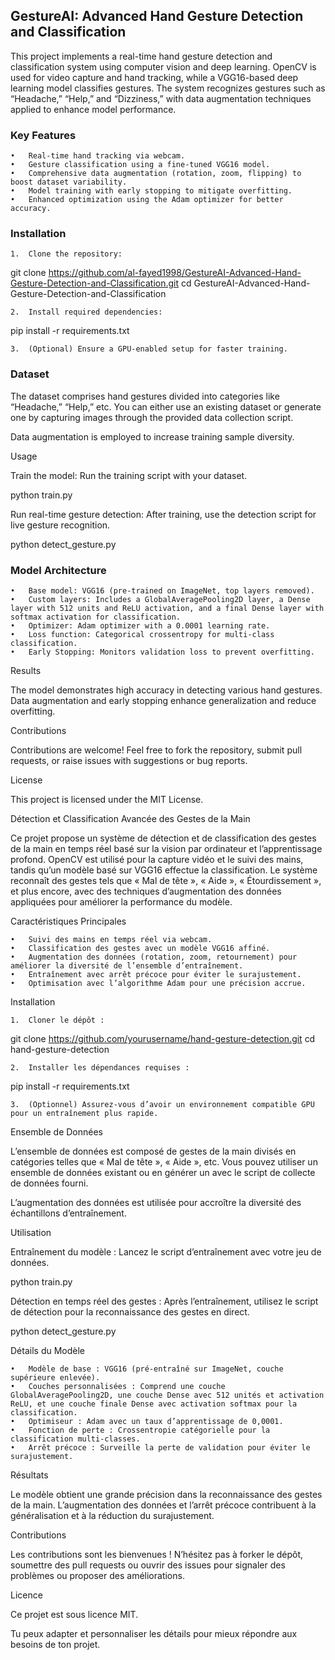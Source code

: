 ## GestureAI: Advanced Hand Gesture Detection and Classification

This project implements a real-time hand gesture detection and classification system using computer vision and deep learning. OpenCV is used for video capture and hand tracking, while a VGG16-based deep learning model classifies gestures. The system recognizes gestures such as “Headache,” “Help,” and “Dizziness,” with data augmentation techniques applied to enhance model performance.

### Key Features

	•	Real-time hand tracking via webcam.
	•	Gesture classification using a fine-tuned VGG16 model.
	•	Comprehensive data augmentation (rotation, zoom, flipping) to boost dataset variability.
	•	Model training with early stopping to mitigate overfitting.
	•	Enhanced optimization using the Adam optimizer for better accuracy.

### Installation

	1.	Clone the repository:

git clone https://github.com/al-fayed1998/GestureAI-Advanced-Hand-Gesture-Detection-and-Classification.git
cd GestureAI-Advanced-Hand-Gesture-Detection-and-Classification


	2.	Install required dependencies:

pip install -r requirements.txt


	3.	(Optional) Ensure a GPU-enabled setup for faster training.

### Dataset

The dataset comprises hand gestures divided into categories like “Headache,” “Help,” etc. You can either use an existing dataset or generate one by capturing images through the provided data collection script.

Data augmentation is employed to increase training sample diversity.

Usage

Train the model: Run the training script with your dataset.

python train.py

Run real-time gesture detection: After training, use the detection script for live gesture recognition.

python detect_gesture.py

### Model Architecture

	•	Base model: VGG16 (pre-trained on ImageNet, top layers removed).
	•	Custom layers: Includes a GlobalAveragePooling2D layer, a Dense layer with 512 units and ReLU activation, and a final Dense layer with softmax activation for classification.
	•	Optimizer: Adam optimizer with a 0.0001 learning rate.
	•	Loss function: Categorical crossentropy for multi-class classification.
	•	Early Stopping: Monitors validation loss to prevent overfitting.

Results

The model demonstrates high accuracy in detecting various hand gestures. Data augmentation and early stopping enhance generalization and reduce overfitting.

Contributions

Contributions are welcome! Feel free to fork the repository, submit pull requests, or raise issues with suggestions or bug reports.

License

This project is licensed under the MIT License.

Détection et Classification Avancée des Gestes de la Main

Ce projet propose un système de détection et de classification des gestes de la main en temps réel basé sur la vision par ordinateur et l’apprentissage profond. OpenCV est utilisé pour la capture vidéo et le suivi des mains, tandis qu’un modèle basé sur VGG16 effectue la classification. Le système reconnaît des gestes tels que « Mal de tête », « Aide », « Étourdissement », et plus encore, avec des techniques d’augmentation des données appliquées pour améliorer la performance du modèle.

Caractéristiques Principales

	•	Suivi des mains en temps réel via webcam.
	•	Classification des gestes avec un modèle VGG16 affiné.
	•	Augmentation des données (rotation, zoom, retournement) pour améliorer la diversité de l’ensemble d’entraînement.
	•	Entraînement avec arrêt précoce pour éviter le surajustement.
	•	Optimisation avec l’algorithme Adam pour une précision accrue.

Installation

	1.	Cloner le dépôt :

git clone https://github.com/yourusername/hand-gesture-detection.git
cd hand-gesture-detection


	2.	Installer les dépendances requises :

pip install -r requirements.txt


	3.	(Optionnel) Assurez-vous d’avoir un environnement compatible GPU pour un entraînement plus rapide.

Ensemble de Données

L’ensemble de données est composé de gestes de la main divisés en catégories telles que « Mal de tête », « Aide », etc. Vous pouvez utiliser un ensemble de données existant ou en générer un avec le script de collecte de données fourni.

L’augmentation des données est utilisée pour accroître la diversité des échantillons d’entraînement.

Utilisation

Entraînement du modèle : Lancez le script d’entraînement avec votre jeu de données.

python train.py

Détection en temps réel des gestes : Après l’entraînement, utilisez le script de détection pour la reconnaissance des gestes en direct.

python detect_gesture.py

Détails du Modèle

	•	Modèle de base : VGG16 (pré-entraîné sur ImageNet, couche supérieure enlevée).
	•	Couches personnalisées : Comprend une couche GlobalAveragePooling2D, une couche Dense avec 512 unités et activation ReLU, et une couche finale Dense avec activation softmax pour la classification.
	•	Optimiseur : Adam avec un taux d’apprentissage de 0,0001.
	•	Fonction de perte : Crossentropie catégorielle pour la classification multi-classes.
	•	Arrêt précoce : Surveille la perte de validation pour éviter le surajustement.

Résultats

Le modèle obtient une grande précision dans la reconnaissance des gestes de la main. L’augmentation des données et l’arrêt précoce contribuent à la généralisation et à la réduction du surajustement.

Contributions

Les contributions sont les bienvenues ! N’hésitez pas à forker le dépôt, soumettre des pull requests ou ouvrir des issues pour signaler des problèmes ou proposer des améliorations.

Licence

Ce projet est sous licence MIT.

Tu peux adapter et personnaliser les détails pour mieux répondre aux besoins de ton projet.
